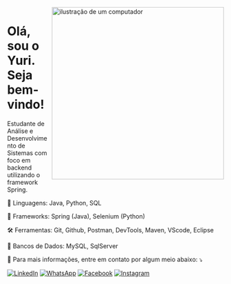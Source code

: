 <img src="https://raw.githubusercontent.com/MicaelliMedeiros/micaellimedeiros/master/image/computer-illustration.png" alt="ilustração de um computador" min-width="400px" max-width="400px" width="400px" align="right">

<p align="left"> 
  <h1>Olá, sou o Yuri. Seja bem-vindo!</h1>  
  
  Estudante de Análise e Desenvolvimento de Sistemas com foco em backend utilizando o framework Spring.
</p>

<p align="left">
  🦄 Linguagens: Java, Python, SQL
</p>

<p align="left">
  💼 Frameworks: Spring (Java), Selenium (Python) 
</p>

<p align="left">
  🛠 Ferramentas: Git, Github, Postman, DevTools, Maven, VScode, Eclipse 
</p>

<p align="left">
  📁 Bancos de Dados: MySQL, SqlServer 
</p>

<p align="left">
  💌 Para mais informações, entre em contato por algum meio abaixo: ⤵️
</p>

<p align="left">
  <a href="https://www.linkedin.com/in/yuri-cruz-nunes" title="LinkedIn">
  <img src="https://img.shields.io/badge/-Linkedin-0e76a8?style=flat-square&logo=Linkedin&logoColor=white&link=https://www.linkedin.com/in/yuri-cruz-nunes" alt="LinkedIn"/></a>
  <a href="https://wa.me/5511930049601" title="WhatsApp">
  <img src="https://img.shields.io/badge/-WhatsApp-25d366?style=flat-square&labelColor=25d366&logo=whatsapp&logoColor=white&link=https://wa.me/5511930049601" alt="WhatsApp"/></a>
  <a href="https://www.facebook.com/profile.php?id=61567284090125" title="Facebook">
  <img src="https://img.shields.io/badge/-Facebook-3b5998?style=flat-square&labelColor=3b5998&logo=facebook&logoColor=white&link=https://www.facebook.com/profile.php?id=61567284090125" alt="Facebook"/></a>
  <a href="https://www.instagram.com/_yuricn/" title="Instagram">
  <img src="https://img.shields.io/badge/-Instagram-DF0174?style=flat-square&labelColor=DF0174&logo=instagram&logoColor=white&link=https://www.instagram.com/_yuricn/" alt="Instagram"/></a>
</p>
